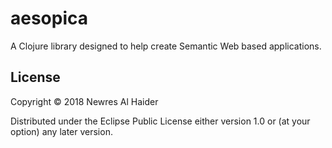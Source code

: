 # aesopica

A Clojure library designed to help create Semantic Web based applications.

## License

Copyright © 2018 Newres Al Haider

Distributed under the Eclipse Public License either version 1.0 or (at
your option) any later version.

